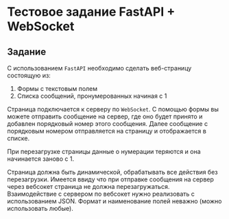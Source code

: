 # Тестовое задание FastAPI + WebSocket

## Задание

С использованием `FastAPI` необходимо сделать веб-страницу состоящую из:

1. Формы с текстовым полем
2. Списка сообщений, пронумерованных начиная с 1

Страница подключается к серверу по `WebSocket`.
С помощью формы вы можете отправить сообщение на сервер, где оно будет принято и добавлен порядковый номер этого сообщения.
Далее сообщение с порядковым номером отправляется на страницу и отображается в списке.

При перезагрузке страницы данные о нумерации теряются и она начинается заново с 1.

Страница должна быть динамической, обрабатывать все действия без перезагрузки. Имеется ввиду что при отправке сообщения на сервер через вебсокет страница не должна перезагружаться.  
Взаимодействие с сервером по вебсокет нужно реализовать с использованием JSON. Формат и наименование полей неважно (можно использовать любые).